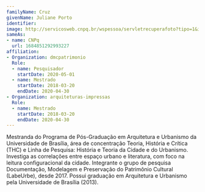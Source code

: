 ```yaml
---
familyName: Cruz
givenName: Juliane Porto
identifier: 
image: http://servicosweb.cnpq.br/wspessoa/servletrecuperafoto?tipo=1&id=K4343962P6
sameAs:
- name: CNPq
  url: 1684851292993227
affiliation:
- Organization: dmcpatrimonio
  Role:
  - name: Pesquisador
    startDate: 2020-05-01
  - name: Mestrado
    startDate: 2018-03-20
    endDate: 2020-04-30
- Organization: arquiteturas-impressas
  Role:
  - name: Mestrado
    startDate: 2018-03-20
    endDate: 2020-04-30
---
```


Mestranda do Programa de Pós-Graduação em Arquitetura e Urbanismo da
Universidade de Brasília, área de concentração Teoria, História e
Crítica (THC) e Linha de Pesquisa: História e Teoria da Cidade e do
Urbanismo. Investiga as correlações entre espaço urbano e literatura,
com foco na leitura configuracional da cidade. Integrante o grupo de
pesquisa Documentação, Modelagem e Preservação do Patrimônio Cultural
(LabeUrbe), desde 2017. Possui graduação em Arquitetura e Urbanismo pela
Universidade de Brasília (2013).


